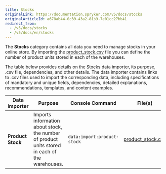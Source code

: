 ```yaml
---
title: Stocks
originalLink: https://documentation.spryker.com/v5/docs/stocks
originalArticleId: a678ab44-0c39-43a2-81b9-7e01cc27bb41
redirect_from:
  - /v5/docs/stocks
  - /v5/docs/en/stocks
---
```


The **Stocks** category contains all data you need to manage stocks in your online store. 
By importing the [product_stock.csv](/docs/scos/dev/data-import/{{page.version}}/data-import-categories/catalog-setup/stocks/file-details-product-stock.csv.html) file you can define the number of product units stored in each of the warehouses.

The table below provides details on the Stocks data importer, its purpose, .csv file, dependencies, and other details. The data importer contains links to .csv files used to import the corresponding data, including specifications of mandatory and unique fields, dependencies, detailed explanations, recommendations, templates, and content examples.

| Data Importer | Purpose | Console Command| File(s) | Dependencies |
| --- | --- | --- | --- |--- |
| **Product Stock**   | Imports information about stock, the number of product units stored in each of the warehouses. |`data:import:product-stock` |[product_stock.csv](/docs/scos/dev/data-import/{{page.version}}/data-import-categories/catalog-setup/stocks/file-details-product-stock.csv.html) |<ul><li>[product_concrete.csv](/docs/scos/dev/data-import/{{page.version}}/data-import-categories/catalog-setup/products/file-details-product-concrete.csv.html)</li><li>[warehouse.csv](/docs/scos/dev/data-import/{{page.version}}/data-import-categories/commerce-setup/file-details-warehouse.csv.html)</li></ul> |
